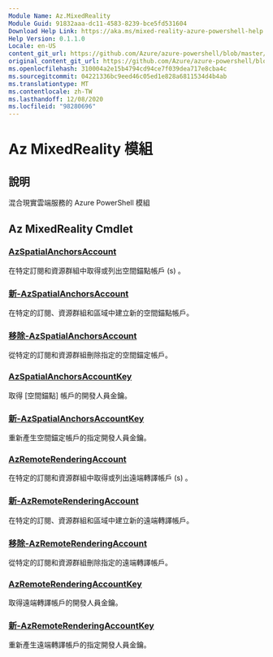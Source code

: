 ```yaml
---
Module Name: Az.MixedReality
Module Guid: 91832aaa-dc11-4583-8239-bce5fd531604
Download Help Link: https://aka.ms/mixed-reality-azure-powershell-help
Help Version: 0.1.1.0
Locale: en-US
content_git_url: https://github.com/Azure/azure-powershell/blob/master/src/MixedReality/MixedReality/help/Az.MixedReality.md
original_content_git_url: https://github.com/Azure/azure-powershell/blob/master/src/MixedReality/MixedReality/help/Az.MixedReality.md
ms.openlocfilehash: 310004a2e15b4794cd94ce7f039dea717e8cba4c
ms.sourcegitcommit: 04221336bc9eed46c05ed1e828a6811534d4b4ab
ms.translationtype: MT
ms.contentlocale: zh-TW
ms.lasthandoff: 12/08/2020
ms.locfileid: "98280696"
---
```

# Az MixedReality 模組
## 說明
混合現實雲端服務的 Azure PowerShell 模組

## Az MixedReality Cmdlet
### [AzSpatialAnchorsAccount](Get-AzSpatialAnchorsAccount.md)
在特定訂閱和資源群組中取得或列出空間錨點帳戶 (s) 。

### [新-AzSpatialAnchorsAccount](New-AzSpatialAnchorsAccount.md)
在特定的訂閱、資源群組和區域中建立新的空間錨點帳戶。

### [移除-AzSpatialAnchorsAccount](Remove-AzSpatialAnchorsAccount.md)
從特定的訂閱和資源群組刪除指定的空間錨定帳戶。

### [AzSpatialAnchorsAccountKey](Get-AzSpatialAnchorsAccountKey.md)
取得 [空間錨點] 帳戶的開發人員金鑰。

### [新-AzSpatialAnchorsAccountKey](New-AzSpatialAnchorsAccountKey.md)
重新產生空間錨定帳戶的指定開發人員金鑰。

### [AzRemoteRenderingAccount](Get-AzRemoteRenderingAccount.md)
在特定的訂閱和資源群組中取得或列出遠端轉譯帳戶 (s) 。

### [新-AzRemoteRenderingAccount](New-AzRemoteRenderingAccount.md)
在特定的訂閱、資源群組和區域中建立新的遠端轉譯帳戶。

### [移除-AzRemoteRenderingAccount](Remove-AzRemoteRenderingAccount.md)
從特定的訂閱和資源群組刪除指定的遠端轉譯帳戶。

### [AzRemoteRenderingAccountKey](Get-AzRemoteRenderingAccountKey.md)
取得遠端轉譯帳戶的開發人員金鑰。

### [新-AzRemoteRenderingAccountKey](New-AzRemoteRenderingAccountKey.md)
重新產生遠端轉譯帳戶的指定開發人員金鑰。